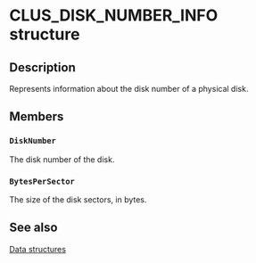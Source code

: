 # CLUS_DISK_NUMBER_INFO structure

## Description

Represents information about the disk number of a physical disk.

## Members

### `DiskNumber`

The disk number of the disk.

### `BytesPerSector`

The size of the disk sectors, in bytes.

## See also

[Data structures](https://learn.microsoft.com/previous-versions/windows/desktop/mscs/data-structures)